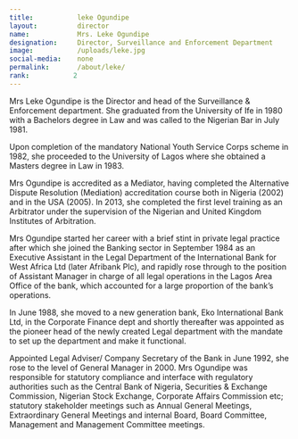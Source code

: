 ```yaml
---
title:           leke Ogundipe
layout:          director
name:            Mrs. Leke Ogundipe
designation:     Director, Surveillance and Enforcement Department
image:           /uploads/leke.jpg
social-media:    none
permalink:       /about/leke/
rank:           2
---
```

Mrs Leke Ogundipe is the Director and head of the Surveillance & Enforcement department. She graduated from the University of Ife in 1980 with a Bachelors degree in Law and was called to the Nigerian Bar in July 1981.

Upon completion of the mandatory National Youth Service Corps scheme in 1982, she proceeded to the University of Lagos where she obtained a Masters degree in Law in 1983.

Mrs Ogundipe is accredited as a Mediator, having completed the Alternative Dispute Resolution (Mediation) accreditation course both in Nigeria (2002) and in the USA (2005). In 2013, she completed the first level training as an Arbitrator under the supervision of the Nigerian and United Kingdom Institutes of Arbitration.

Mrs Ogundipe started her career with a brief stint in private legal practice after which she joined the Banking sector in September 1984 as an Executive Assistant in the Legal Department of the International Bank for West Africa Ltd (later Afribank Plc), and rapidly rose through to the position of Assistant Manager in charge of all legal operations in the Lagos Area Office of the bank, which accounted for a large proportion of the bank’s operations.

In June 1988, she moved to a new generation bank, Eko International Bank Ltd, in the Corporate Finance dept and shortly thereafter was appointed as the pioneer head of the newly created Legal department with the mandate to set up the department and make it functional.

Appointed Legal Adviser/ Company Secretary of the Bank in June 1992, she rose to the level of General Manager in 2000. Mrs Ogundipe was responsible for statutory compliance and interface with regulatory authorities such as the Central Bank of Nigeria, Securities & Exchange Commission, Nigerian Stock Exchange, Corporate Affairs Commission etc; statutory stakeholder meetings such as Annual General Meetings, Extraordinary General Meetings and internal Board, Board Committee, Management and Management Committee meetings.
